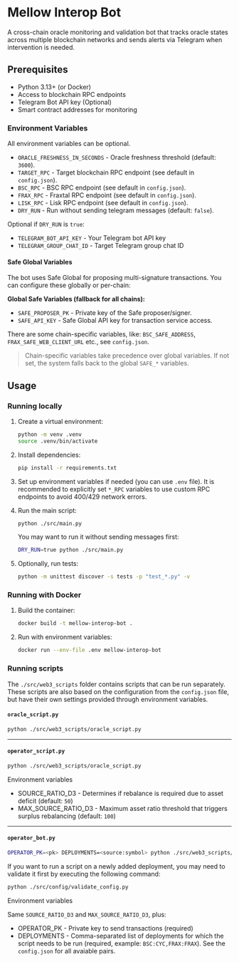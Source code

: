 # Mellow Interop Bot

A cross-chain oracle monitoring and validation bot that tracks oracle states across multiple blockchain networks and sends alerts via Telegram when intervention is needed.

## Prerequisites

- Python 3.13+ (or Docker)
- Access to blockchain RPC endpoints
- Telegram Bot API key (Optional)
- Smart contract addresses for monitoring

### Environment Variables

All environment variables can be optional.

- `ORACLE_FRESHNESS_IN_SECONDS` - Oracle freshness threshold (default: `3600`).
- `TARGET_RPC` - Target blockchain RPC endpoint (see default in `config.json`).
- `BSC_RPC` - BSC RPC endpoint (see default in `config.json`).
- `FRAX_RPC` - Fraxtal RPC endpoint (see default in `config.json`).
- `LISK_RPC` - Lisk RPC endpoint (see default in `config.json`).
- `DRY_RUN` - Run without sending telegram messages (default: `false`).

Optional if `DRY_RUN` is `true`:

- `TELEGRAM_BOT_API_KEY` - Your Telegram bot API key
- `TELEGRAM_GROUP_CHAT_ID` - Target Telegram group chat ID

#### Safe Global Variables

The bot uses Safe Global for proposing multi-signature transactions. You can configure these globally or per-chain:

**Global Safe Variables (fallback for all chains):**

- `SAFE_PROPOSER_PK` - Private key of the Safe proposer/signer.
- `SAFE_API_KEY` - Safe Global API key for transaction service access.

There are some chain-specific variables, like: `BSC_SAFE_ADDRESS`, `FRAX_SAFE_WEB_CLIENT_URL` etc., see `config.json`.

> Chain-specific variables take precedence over global variables. If not set, the system falls back to the global `SAFE_*` variables.

## Usage

### Running locally

1. Create a virtual environment:

    ```bash
    python -m venv .venv
    source .venv/bin/activate 
    ```

2. Install dependencies:

    ```bash
    pip install -r requirements.txt
    ```

3. Set up environment variables if needed (you can use `.env` file). It is recommended to explicitly set `*_RPC` variables to use custom RPC endpoints to avoid 400/429 network errors.

4. Run the main script:

    ```bash
    python ./src/main.py
    ```

    You may want to run it without sending messages first:

    ```bash
    DRY_RUN=true python ./src/main.py
    ```

5. Optionally, run tests:

    ```bash
    python -m unittest discover -s tests -p "test_*.py" -v
    ```

### Running with Docker

1. Build the container:

    ```bash
    docker build -t mellow-interop-bot .
    ```

2. Run with environment variables:

    ```bash
    docker run --env-file .env mellow-interop-bot
    ```

### Running scripts

The `./src/web3_scripts` folder contains scripts that can be run separately. These scripts are also based on the configuration from the `config.json` file, but have their own settings provided through environment variables.

#### `oracle_script.py`

```bash
python ./src/web3_scripts/oracle_script.py
```

---

#### `operator_script.py`

```bash
python ./src/web3_scripts/oracle_script.py
```

Environment variables

- SOURCE_RATIO_D3 - Determines if rebalance is required due to asset deficit (default: `50`)
- MAX_SOURCE_RATIO_D3 - Maximum asset ratio threshold that triggers surplus rebalancing (default: `100`)

---

#### `operator_bot.py`

```bash
OPERATOR_PK=<pk> DEPLOYMENTS=<source:symbol> python ./src/web3_scripts/operator_bot.py
```

If you want to run a script on a newly added deployment, you may need to validate it first by executing the following command:

```bash
python ./src/config/validate_config.py 
```

Environment variables

Same `SOURCE_RATIO_D3` and `MAX_SOURCE_RATIO_D3`, plus:

- OPERATOR_PK - Private key to send transactions (required)
- DEPLOYMENTS - Comma-separated list of deployments for which the script needs to be run (required, example: `BSC:CYC,FRAX:FRAX`). See the `config.json` for all avaiable pairs.
